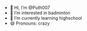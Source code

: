 - 👋 Hi, I’m @Puth007
- 👀 I’m interested in badminton
- 🌱 I’m currently learning highschool
- 😄 Pronouns: crazy

<!---
Puth007/Puth007 is a ✨ special ✨ repository because its `README.md` (this file) appears on your GitHub profile.
You can click the Preview link to take a look at your changes.
--->
